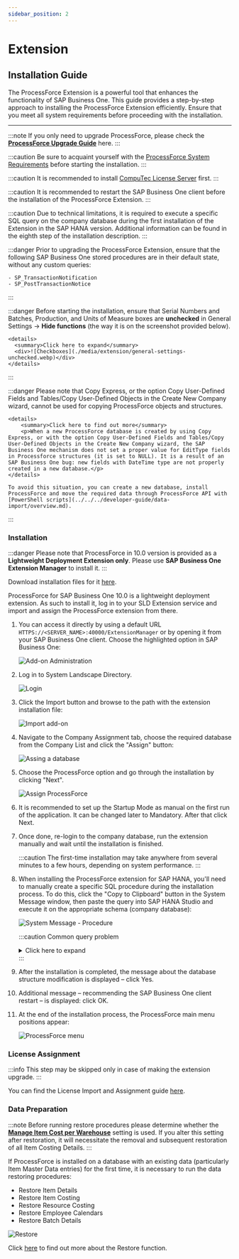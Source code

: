 ```yaml
---
sidebar_position: 2
---
```


# Extension

## Installation Guide

The ProcessForce Extension is a powerful tool that enhances the functionality of SAP Business One. This guide provides a step-by-step approach to installing the ProcessForce Extension efficiently. Ensure that you meet all system requirements before proceeding with the installation.

---

:::note
    If you only need to upgrade ProcessForce, please check the [**ProcessForce Upgrade Guide**](../upgrade) here.
:::

:::caution
    Be sure to acquaint yourself with the [ProcessForce System Requirements](../../system-requirements.md) before starting the installation.
:::

:::caution
    It is recommended to install [CompuTec License Server](./license-server) first.
:::

:::caution
    It is recommended to restart the SAP Business One client before the installation of the ProcessForce Extension.
:::

:::caution
    Due to technical limitations, it is required to execute a specific SQL query on the company database during the first installation of the Extension in the SAP HANA version. Additional information can be found in the eighth step of the installation description.
:::

:::danger
    Prior to upgrading the ProcessForce Extension, ensure that the following SAP Business One stored procedures are in their default state, without any custom queries:

    - SP_TransactionNotification
    - SP_PostTransactionNotice
:::

:::danger
    Before starting the installation, ensure that Serial Numbers and Batches, Production, and Units of Measure boxes are **unchecked** in General Settings → **Hide functions** (the way it is on the screenshot provided below).

    <details>
      <summary>Click here to expand</summary>
      <div>![Checkboxes](./media/extension/general-settings-unchecked.webp)</div>
    </details>
:::

:::danger
    Please note that Copy Express, or the option Copy User-Defined Fields and Tables/Copy User-Defined Objects in the Create New Company wizard, cannot be used for copying ProcessForce objects and structures.

    <details>
        <summary>Click here to find out more</summary>
        <p>When a new ProcessForce database is created by using Copy Express, or with the option Copy User-Defined Fields and Tables/Copy User-Defined Objects in the Create New Company wizard, the SAP Business One mechanism does not set a proper value for EditType fields in Processforce structures (it is set to NULL). It is a result of an SAP Business One bug: new fields with DateTime type are not properly created in a new database.</p>
    </details>

    To avoid this situation, you can create a new database, install ProcessForce and move the required data through ProcessForce API with [PowerShell scripts](../../../developer-guide/data-import/overview.md).
:::

### Installation

:::danger
    Please note that ProcessForce in 10.0 version is provided as a **Lightweight Deployment Extension only**. Please use **SAP Business One Extension Manager** to install it.
:::

Download installation files for it [here](../../../releases/download.md).

ProcessForce for SAP Business One 10.0 is a lightweight deployment extension. As such to install it, log in to your SLD Extension service and import and assign the ProcessForce extension from there.

1. You can access it directly by using a default URL `HTTPS://<SERVER_NAME>:40000/ExtensionManager` or by opening it from your SAP Business One client. Choose the highlighted option in SAP Business One:

    ![Add-on Administration](./media/extension/addon-administration-extension.webp)

2. Log in to System Landscape Directory.

    ![Login](./media/extension/login.webp)

3. Click the Import button and browse to the path with the extension installation file:

    ![Import add-on](./media/extension/import-add-on.webp)

4. Navigate to the Company Assignment tab, choose the required database from the Company List and click the "Assign" button:

    ![Assing a database](./media/extension/assign-database.webp)

5. Choose the ProcessForce option and go through the installation by clicking "Next".

    ![Assign ProcessForce](./media/extension/assign-processforce.webp)

6. It is recommended to set up the Startup Mode as manual on the first run of the application. It can be changed later to Mandatory. After that click Next.

7. Once done, re-login to the company database, run the extension manually and wait until the installation is finished.

    :::caution
        The first-time installation may take anywhere from several minutes to a few hours, depending on system performance.
    :::

8. When installing the ProcessForce extension for SAP HANA, you'll need to manually create a specific SQL procedure during the installation process. To do this, click the "Copy to Clipboard" button in the System Message window, then paste the query into SAP HANA Studio and execute it on the appropriate schema (company database):

    ![System Message - Procedure](./media/extension/system-message-procedure.webp)

    :::caution Common query problem

    <details>
        <summary>Click here to expand</summary>
        <div>
            When you do not select a schema by opening SQL Console from the root tree schema selection, the query window is set to the default selected schema, e.g. SYSTEM schema. The first execution of a query creates a procedure in the SYSTEM schema and not in the proper company schema where ProcessForce is installed.

        To install the copied SQL procedure to the proper company schema, please open SQL Console and use the below command before the copied query to switch to the proper schema:

        ```sql
        SET SCHEMA "<COMPANY-DATABASE-SCHEMA-NAME>";
        ```
    ![I-1_SAP-HANA-Studio_SQL-Console1](./media/extension/I-1_SAP-HANA-Studio_SQL-Console1.png)
    ![I-1_SAP-HANA-Studio_SQL-Console2](./media/extension/I-2_SAP-HANA-Studio_SQL-Console2.png)
    </div>
    </details>
    :::
9. After the installation is completed, the message about the database structure modification is displayed – click Yes.

10. Additional message – recommending the SAP Business One client restart – is displayed: click OK.

11. At the end of the installation process, the ProcessForce main menu positions appear:

    ![ProcessForce menu](./media/extension/processforce-menu.webp)

### License Assignment

:::info
    This step may be skipped only in case of making the extension upgrade.
:::

You can find the License Import and Assignment guide [here](../../licensing/license-import-assignment.md).

### Data Preparation

:::note
    Before running restore procedures please determine whether the [**Manage Item Cost per Warehouse**](../../../user-guide/costing-material-and-resources/configuration/overview.md) setting is used. If you alter this setting after restoration, it will necessitate the removal and subsequent restoration of all Item Costing Details.
:::

If ProcessForce is installed on a database with an existing data (particularly Item Master Data entries) for the first time, it is necessary to run the data restoring procedures:

- Restore Item Details
- Restore Item Costing
- Restore Resource Costing
- Restore Employee Calendars
- Restore Batch Details

![Restore](./media/extension/restore.webp)

Click [here](../../../user-guide/system-initialization/data-restore.md) to find out more about the Restore function.
